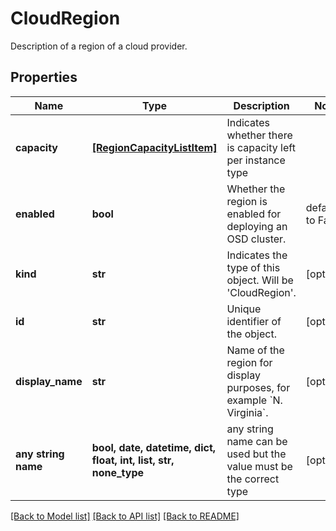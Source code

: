 # CloudRegion

Description of a region of a cloud provider.

## Properties
Name | Type | Description | Notes
------------ | ------------- | ------------- | -------------
**capacity** | [**[RegionCapacityListItem]**](RegionCapacityListItem.md) | Indicates whether there is capacity left per instance type | 
**enabled** | **bool** | Whether the region is enabled for deploying an OSD cluster. | defaults to False
**kind** | **str** | Indicates the type of this object. Will be &#39;CloudRegion&#39;. | [optional] 
**id** | **str** | Unique identifier of the object. | [optional] 
**display_name** | **str** | Name of the region for display purposes, for example &#x60;N. Virginia&#x60;. | [optional] 
**any string name** | **bool, date, datetime, dict, float, int, list, str, none_type** | any string name can be used but the value must be the correct type | [optional]

[[Back to Model list]](../README.md#documentation-for-models) [[Back to API list]](../README.md#documentation-for-api-endpoints) [[Back to README]](../README.md)


